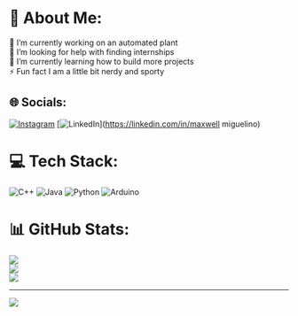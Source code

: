 # 💫 About Me:
🔭 I’m currently working on an automated plant<br>🤝 I’m looking for help with finding internships<br>🌱 I’m currently learning how to build more projects<br>⚡ Fun fact I am a little bit nerdy and sporty


## 🌐 Socials:
[![Instagram](https://img.shields.io/badge/Instagram-%23E4405F.svg?logo=Instagram&logoColor=white)](https://instagram.com/max_whale_m) [![LinkedIn](https://img.shields.io/badge/LinkedIn-%230077B5.svg?logo=linkedin&logoColor=white)](https://linkedin.com/in/maxwell miguelino) 

# 💻 Tech Stack:
![C++](https://img.shields.io/badge/c++-%2300599C.svg?style=for-the-badge&logo=c%2B%2B&logoColor=white) ![Java](https://img.shields.io/badge/java-%23ED8B00.svg?style=for-the-badge&logo=java&logoColor=white) ![Python](https://img.shields.io/badge/python-3670A0?style=for-the-badge&logo=python&logoColor=ffdd54) ![Arduino](https://img.shields.io/badge/-Arduino-00979D?style=for-the-badge&logo=Arduino&logoColor=white)
# 📊 GitHub Stats:
![](https://github-readme-stats.vercel.app/api?username=maxwellmiguelino&theme=dark&hide_border=false&include_all_commits=true&count_private=false)<br/>
![](https://github-readme-streak-stats.herokuapp.com/?user=maxwellmiguelino&theme=dark&hide_border=false)<br/>
![](https://github-readme-stats.vercel.app/api/top-langs/?username=maxwellmiguelino&theme=dark&hide_border=false&include_all_commits=true&count_private=false&layout=compact)

---
[![](https://visitcount.itsvg.in/api?id=maxwellmiguelino&icon=0&color=11)](https://visitcount.itsvg.in)

<!-- Proudly created with GPRM ( https://gprm.itsvg.in ) -->
